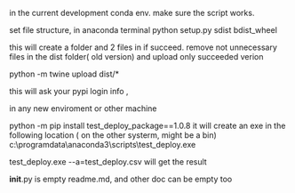in the current development conda env.
 make sure the script works.
 
set file structure, in anaconda terminal 
python setup.py sdist bdist_wheel

this will create a folder and 2 files in if succeed.
remove not unnecessary files in the dist folder( old version) and upload only succeeded verion 

python -m twine upload dist/*

this will ask your pypi login info ,


in any new enviroment or other machine

python -m pip install test_deploy_package==1.0.8
it will create an exe in the following location ( on the other systerm, might be a bin)
c:\programdata\anaconda3\scripts\test_deploy.exe

test_deploy.exe --a=test_deploy.csv will get the result

__init__.py is empty
readme.md, and other doc can be empty too

